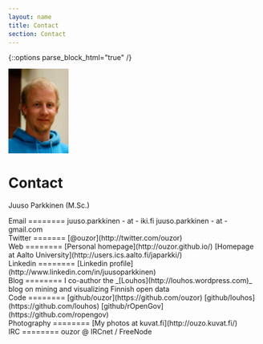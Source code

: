 ```yaml
---
layout: name
title: Contact
section: Contact
---
```

<!-- This is for the Sections to work with kramdown -->
{::options parse_block_html="true" /}

<img class='inset right' src='../images/juuso.jpg' title='Juuso Parkkinen' alt='Photo' width='120px' />

Contact
=======

Juuso Parkkinen (M.Sc.)

<div class="section">
Email
========
juuso.parkkinen - at - iki.fi  
juuso.parkkinen - at - gmail.com  
</div>

<div class="section">
Twitter
=======
[@ouzor](http://twitter.com/ouzor)
</div>

<div class="section">
Web
========
[Personal homepage](http://ouzor.github.io/)  
[Homepage at Aalto University](http://users.ics.aalto.fi/japarkki/)  
</div>

<div class="section">
Linkedin
========
[Linkedin profile](http://www.linkedin.com/in/juusoparkkinen)  
</div>

<div class="section">
Blog
========
I co-author the _[Louhos](http://louhos.wordpress.com)_ blog on mining and visualizing Finnish open data
</div>

<div class="section">
Code
========
[github/ouzor](https://github.com/ouzor)  
[github/louhos](https://github.com/louhos)  
[github/rOpenGov](https://github.com/ropengov)  
</div>

<div class="section">
Photography
========
[My photos at kuvat.fi](http://ouzo.kuvat.fi/)  
</div>

<div class="section">
IRC
========
ouzor @ IRCnet / FreeNode
</div>